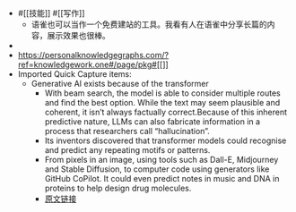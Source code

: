 - #[[技能]] #[[写作]]
    - 语雀也可以当作一个免费建站的工具。我看有人在语雀中分享长篇的内容，展示效果也很棒。
- 
- https://personalknowledgegraphs.com/?ref=knowledgework.one#/page/pkg#[[]]
- Imported Quick Capture items:
    - Generative AI exists because of the transformer
        - With beam search, the model is able to consider multiple routes and find the best option. While the text may seem plausible and coherent, it isn’t always factually correct.Because of this inherent predictive nature, LLMs can also fabricate information in a process that researchers call “hallucination”.
        - Its inventors discovered that transformer models could recognise and predict any repeating motifs or patterns.   
        - From pixels in an image, using tools such as Dall-E, Midjourney and Stable Diffusion, to computer code using generators like GitHub CoPilot. It could even predict notes in music and DNA in proteins to help design drug molecules.
        - [原文链接](https://ig.ft.com/generative-ai/)
